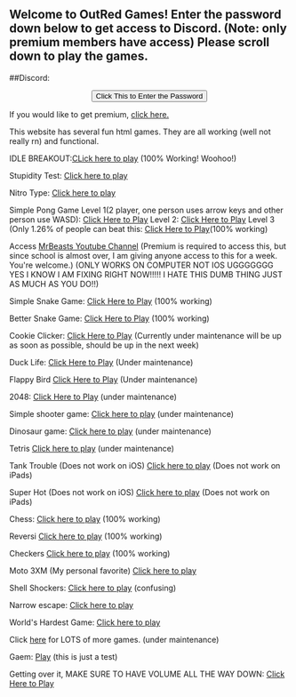## Welcome to OutRed Games! Enter the password down below to get access to Discord. (Note: only premium members have access) Please scroll down to play the games.
##Discord:
<SCRIPT>
function passWord() {
var testV = 1;
var pass1 = prompt('Please Enter the Password to access discord',' ');
while (testV < 3) {
if (!pass1) 
history.go(-1);
if (pass1.toLowerCase() == "bobux") {
alert('Access Granted. æ‹¾');
window.open('discord.html');
break;
} 
testV+=1;
var pass1 = 
prompt('Access Denied - Password Incorrect, Please Try Again.','Password');
}
if (pass1.toLowerCase()!="password" & testV ==3) 
history.go(-1);
return " ";
} 
</SCRIPT>
<CENTER>
<FORM>
<input type="button" value="Click This to Enter the Password" onClick="passWord()">
</FORM>
</CENTER>
 
 If you would like to get premium, [click here.](https://outred.github.io/premium.md)

This website has several fun html games. They are all working (well not really rn) and functional. 
 
IDLE BREAKOUT:[CLick here to play](https://outred.github.io/outred.github.io-idle-breakout/) (100% Working! Woohoo!)
 
 Stupidity Test: [Click here to play](https://outred.github.io/stupidtest.html)
 
 Nitro Type: [Click here to play](https://outred.github.io/nitrotype.html)


Simple Pong Game Level 1(2 player, one person uses arrow keys and other person use WASD): [Click Here to Play](https://outred.github.io/Pong.html) Level 2: [Click Here to Play](https://outred.github.io/Ponglvl2.html) Level 3 (Only 1.26% of people can beat this: [Click Here to Play](https://outred.github.io/Ponglvl3.html)(100% working)

Access [MrBeasts Youtube Channel](https://outred.github.io/mrbeastyt.html) (Premium is required to access this, but since school is almost over, I am giving anyone access to this for a week. You're welcome.) (ONLY WORKS ON COMPUTER NOT IOS UGGGGGGG YES I KNOW I AM FIXING RIGHT NOW!!!!! I HATE THIS DUMB THING JUST AS MUCH AS YOU DO!!)
 
Simple Snake Game: [Click Here to Play](https://outred.github.io/Snake.html) (100% working)

Better Snake Game: [Click Here to Play](https://outred.github.io/Bettersnake.html) (100% working)

Cookie Clicker: [Click Here to Play](https://outred.github.io/workingcookieclicker.html) (Currently under maintenance will be up as soon as possible, should be up in the next week)

Duck Life: [Click Here to Play](https://outred.github.io/Ducklife.html) (Under maintenance)

Flappy Bird [Click Here to Play](https://outred.github.io/updatedflappybird.html) (Under maintenance)

2048: [Click Here to Play](https://outred.github.io/2048.html) (under maintenance)

Simple shooter game: [Click here to play](https://outred.github.io/Shooter.html) (under maintenance)

Dinosaur game: [Click here to play](https://outred.github.io/index.html) (under maintenance)

Tetris [Click here to play](https://outred.github.io/tetris.html) (under maintenance)

Tank Trouble (Does not work on iOS) [Click here to play](https://outred.github.io/tanktrouble.html) (Does not work on iPads)

Super Hot (Does not work on iOS) [Click here to play](https://outred.github.io/superhotmiami.html) (Does not work on iPads)

Chess: [Click here to play](https://outred.github.io/chess.html) (100% working)

Reversi [Click here to play](https://outred.github.io/reversi.html) (100% working)

Checkers [Click here to play](https://outred.github.io/checkers.html) (100% working)

Moto 3XM (My personal favorite) [Click here to play](https://outred.github.io/moto3xm.html)

Shell Shockers: [Click here to play](https://outred.github.io/shellshockers.html) (confusing)

Narrow escape: [Click here to play](https://outred.github.io/narrowescape.html) 

World's Hardest Game: [Click here to play](https://outred.github.io/worlds-hardest-game.swf)

Click [here](https://outred.github.io/games.json) for LOTS of more games. (under maintenance)

Gaem: [Play](https://outred.github.io/gaem.html) (this is just a test)

Getting over it, MAKE SURE TO HAVE VOLUME ALL THE WAY DOWN: [Click Here to Play](https://sneakytime.com/rr/#.YKj6f2kpDqs)

